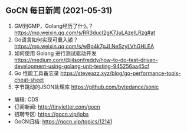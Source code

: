 ## GoCN 每日新闻 (2021-05-31)

1. GM到GMP，Golang经历了什么？ https://mp.weixin.qq.com/s/RR3ducI2gK7JuLAzeILRzg#at
2. Go语言如何实现可重入锁？ https://mp.weixin.qq.com/s/wBp4k7pJLNeSzyLVhGHLEA
3. 如何使用 Golang 进行测试驱动开发 https://medium.com/@jilsonfreddy/how-to-do-test-driven-development-using-golang-unit-testing-945256aa45cf
4. Go 性能工具备忘录 https://steveazz.xyz/blog/go-performance-tools-cheat-sheet
5. 字节跳动的JSON处理库 https://github.com/bytedance/sonic

- 编辑: CDS
- 订阅新闻: http://tinyletter.com/gocn
- 招聘专区: https://gocn.vip/jobs
- GoCN归档: https://gocn.vip/topics/12141
